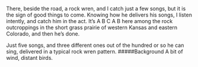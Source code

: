 There, beside the road, a rock wren, and I catch just a few songs, but it is the sign of good things to come. Knowing how he delivers his songs, I listen intently, and catch him in the act. It’s A B C A B here among the rock outcroppings in the short grass prairie of western Kansas and eastern Colorado, and then he’s done. 

Just five songs, and three different ones out of the hundred or so he can sing, delivered in a typical rock wren pattern.
#####Background
A bit of wind, distant birds.
